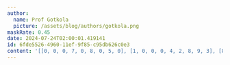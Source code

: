 ```yaml
---
author:
  name: Prof Gotkola
  picture: /assets/blog/authors/gotkola.png
maskRate: 0.45
date: 2024-07-24T02:00:01.419141
id: 6fde5526-4960-11ef-9f85-c95db626c0e3
content: '[[0, 0, 0, 7, 0, 8, 0, 5, 0], [1, 0, 0, 0, 4, 2, 8, 9, 3], [8, 5, 0, 1, 9, 3, 4, 7, 0], [5, 3, 0, 4, 0, 9, 0, 0, 0], [2, 0, 4, 3, 1, 0, 7, 8, 9], [0, 1, 0, 8, 2, 0, 3, 0, 5], [0, 0, 0, 9, 3, 7, 6, 0, 8], [6, 0, 1, 0, 0, 4, 9, 0, 7], [0, 9, 0, 0, 8, 1, 0, 0, 0]]'
---
```

